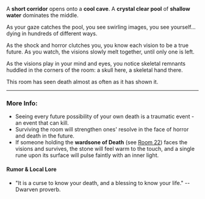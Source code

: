 A **short corridor** opens onto a **cool cave**. A **crystal clear pool** of **shallow water** dominates the middle.

As your gaze catches the pool, you see swirling images, you see yourself... dying in hundreds of different ways.

As the shock and horror clutches you, you know each vision to be a true future. As you watch, the visions slowly melt together, until only one is left.

As the visions play in your mind and eyes, you notice skeletal remnants huddled in the corners of the room: a skull here, a skeletal hand there.

This room has seen death almost as often as it has shown it. 

---

### More Info:

* Seeing every future possibility of your own death is a traumatic event - an event that can kill.
* Surviving the room will strengthen ones' resolve in the face of horror and death in the future.
* If someone holding the **wardsone of Death** (see [Room 22](Room_22.md)) faces the visions and survives, the stone will feel warm to the touch, and a single rune upon its surface will pulse faintly with an inner light.

#### Rumor & Local Lore

* "It is a curse to know your death, and a blessing to know your life." -- Dwarven proverb.
